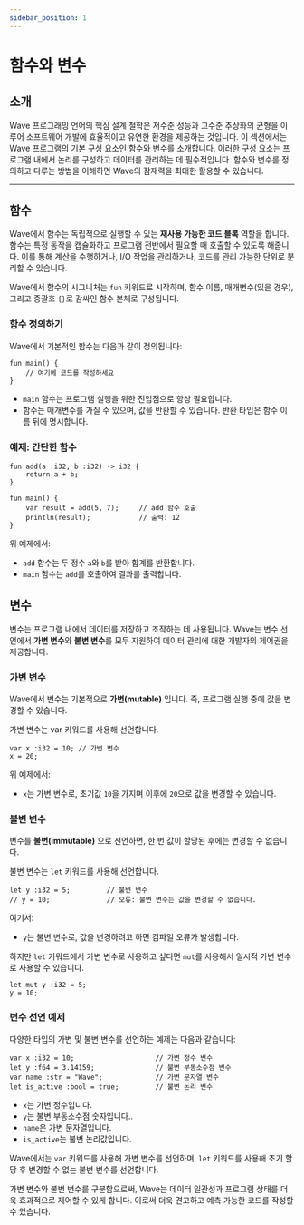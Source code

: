 ```yaml
---
sidebar_position: 1
---
```


# 함수와 변수

## 소개

Wave 프로그래밍 언어의 핵심 설계 철학은 저수준 성능과 고수준 추상화의 균형을 이루어 소프트웨어 개발에 효율적이고 유연한 환경을 제공하는 것입니다.
이 섹션에서는 Wave 프로그램의 기본 구성 요소인 함수와 변수를 소개합니다. 이러한 구성 요소는 프로그램 내에서 논리를 구성하고 데이터를 관리하는 데 필수적입니다.
함수와 변수를 정의하고 다루는 방법을 이해하면 Wave의 잠재력을 최대한 활용할 수 있습니다.

---

## 함수

Wave에서 함수는 독립적으로 실행할 수 있는 **재사용 가능한 코드 블록** 역할을 합니다.
함수는 특정 동작을 캡슐화하고 프로그램 전반에서 필요할 때 호출할 수 있도록 해줍니다.
이를 통해 계산을 수행하거나, I/O 작업을 관리하거나, 코드를 관리 가능한 단위로 분리할 수 있습니다.

Wave에서 함수의 시그니처는 `fun` 키워드로 시작하며, 함수 이름, 매개변수(있을 경우), 그리고 중괄호 `{}`로 감싸인 함수 본체로 구성됩니다.

### 함수 정의하기

Wave에서 기본적인 함수는 다음과 같이 정의됩니다:

```wave
fun main() {
    // 여기에 코드를 작성하세요
}
```

- `main` 함수는 프로그램 실행을 위한 진입점으로 항상 필요합니다.
- 함수는 매개변수를 가질 수 있으며, 값을 반환할 수 있습니다. 반환 타입은 함수 이름 뒤에 명시합니다.

### 예제: 간단한 함수

```wave
fun add(a :i32, b :i32) -> i32 {
    return a + b;
}

fun main() {
    var result = add(5, 7);     // add 함수 호출
    println(result);            // 출력: 12
}
```

위 예제에서:

- `add` 함수는 두 정수 `a`와 `b`를 받아 합계를 반환합니다.
- `main` 함수는 `add`를 호출하여 결과를 출력합니다.

## 변수

변수는 프로그램 내에서 데이터를 저장하고 조작하는 데 사용됩니다.
Wave는 변수 선언에서 **가변 변수**와 **불변 변수**를 모두 지원하여 데이터 관리에 대한 개발자의 제어권을 제공합니다.

### 가변 변수

Wave에서 변수는 기본적으로 **가변(mutable)** 입니다. 즉, 프로그램 실행 중에 값을 변경할 수 있습니다.

가변 변수는 var 키워드를 사용해 선언합니다.

```wave
var x :i32 = 10; // 가변 변수
x = 20;
```

위 예제에서:

- `x`는 가변 변수로, 초기값 `10`을 가지며 이후에 `20`으로 값을 변경할 수 있습니다.

### 불변 변수

변수를 **불변(immutable)** 으로 선언하면, 한 번 값이 할당된 후에는 변경할 수 없습니다.

불변 변수는 `let` 키워드를 사용해 선언합니다.

```wave
let y :i32 = 5;         // 불변 변수
// y = 10;              // 오류: 불변 변수는 값을 변경할 수 없습니다.
```

여기서:

- `y`는 불변 변수로, 값을 변경하려고 하면 컴파일 오류가 발생합니다.

하지만 `let` 키워드에서 가변 변수로 사용하고 싶다면 `mut`를 사용해서 일시적 가변 변수로 사용할 수 있습니다.

```wave
let mut y :i32 = 5;
y = 10; 
```

### 변수 선언 예제

다양한 타입의 가변 및 불변 변수를 선언하는 예제는 다음과 같습니다:

```wave
var x :i32 = 10;                    // 가변 정수 변수
let y :f64 = 3.14159;               // 불변 부동소수점 변수
var name :str = "Wave";             // 가변 문자열 변수
let is_active :bool = true;         // 불변 논리 변수
```

- `x`는 가변 정수입니다.
- `y`는 불변 부동소수점 숫자입니다..
- `name`은 가변 문자열입니다.
- `is_active`는 불변 논리값입니다.

Wave에서는 `var` 키워드를 사용해 가변 변수를 선언하며, `let` 키워드를 사용해 초기 할당 후 변경할 수 없는 불변 변수를 선언합니다.

가변 변수와 불변 변수를 구분함으로써, Wave는 데이터 일관성과 프로그램 상태를 더욱 효과적으로 제어할 수 있게 합니다.
이로써 더욱 견고하고 예측 가능한 코드를 작성할 수 있습니다.